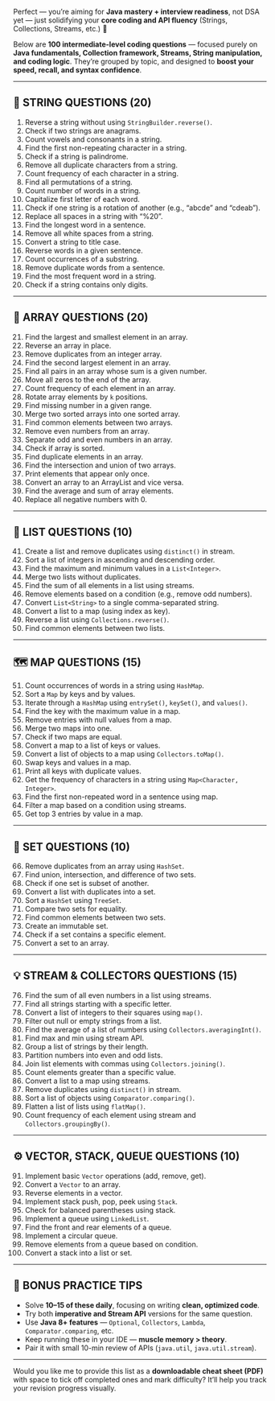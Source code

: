 Perfect — you’re aiming for **Java mastery + interview readiness**, not DSA yet — just solidifying your **core coding and API fluency** (Strings, Collections, Streams, etc.) 👏

Below are **100 intermediate-level coding questions** — focused purely on **Java fundamentals, Collection framework, Streams, String manipulation, and coding logic**.
They’re grouped by topic, and designed to **boost your speed, recall, and syntax confidence**.

---

## 🧵 **STRING QUESTIONS (20)**

1. Reverse a string without using `StringBuilder.reverse()`.
2. Check if two strings are anagrams.
3. Count vowels and consonants in a string.
4. Find the first non-repeating character in a string.
5. Check if a string is palindrome.
6. Remove all duplicate characters from a string.
7. Count frequency of each character in a string.
8. Find all permutations of a string.
9. Count number of words in a string.
10. Capitalize first letter of each word.
11. Check if one string is a rotation of another (e.g., “abcde” and “cdeab”).
12. Replace all spaces in a string with “%20”.
13. Find the longest word in a sentence.
14. Remove all white spaces from a string.
15. Convert a string to title case.
16. Reverse words in a given sentence.
17. Count occurrences of a substring.
18. Remove duplicate words from a sentence.
19. Find the most frequent word in a string.
20. Check if a string contains only digits.

---

## 🧮 **ARRAY QUESTIONS (20)**

21. Find the largest and smallest element in an array.
22. Reverse an array in place.
23. Remove duplicates from an integer array.
24. Find the second largest element in an array.
25. Find all pairs in an array whose sum is a given number.
26. Move all zeros to the end of the array.
27. Count frequency of each element in an array.
28. Rotate array elements by `k` positions.
29. Find missing number in a given range.
30. Merge two sorted arrays into one sorted array.
31. Find common elements between two arrays.
32. Remove even numbers from an array.
33. Separate odd and even numbers in an array.
34. Check if array is sorted.
35. Find duplicate elements in an array.
36. Find the intersection and union of two arrays.
37. Print elements that appear only once.
38. Convert an array to an ArrayList and vice versa.
39. Find the average and sum of array elements.
40. Replace all negative numbers with 0.

---

## 🧩 **LIST QUESTIONS (10)**

41. Create a list and remove duplicates using `distinct()` in stream.
42. Sort a list of integers in ascending and descending order.
43. Find the maximum and minimum values in a `List<Integer>`.
44. Merge two lists without duplicates.
45. Find the sum of all elements in a list using streams.
46. Remove elements based on a condition (e.g., remove odd numbers).
47. Convert `List<String>` to a single comma-separated string.
48. Convert a list to a map (using index as key).
49. Reverse a list using `Collections.reverse()`.
50. Find common elements between two lists.

---

## 🗺 **MAP QUESTIONS (15)**

51. Count occurrences of words in a string using `HashMap`.
52. Sort a `Map` by keys and by values.
53. Iterate through a `HashMap` using `entrySet()`, `keySet()`, and `values()`.
54. Find the key with the maximum value in a map.
55. Remove entries with null values from a map.
56. Merge two maps into one.
57. Check if two maps are equal.
58. Convert a map to a list of keys or values.
59. Convert a list of objects to a map using `Collectors.toMap()`.
60. Swap keys and values in a map.
61. Print all keys with duplicate values.
62. Get the frequency of characters in a string using `Map<Character, Integer>`.
63. Find the first non-repeated word in a sentence using map.
64. Filter a map based on a condition using streams.
65. Get top 3 entries by value in a map.

---

## 🧮 **SET QUESTIONS (10)**

66. Remove duplicates from an array using `HashSet`.
67. Find union, intersection, and difference of two sets.
68. Check if one set is subset of another.
69. Convert a list with duplicates into a set.
70. Sort a `HashSet` using `TreeSet`.
71. Compare two sets for equality.
72. Find common elements between two sets.
73. Create an immutable set.
74. Check if a set contains a specific element.
75. Convert a set to an array.

---

## 💡 **STREAM & COLLECTORS QUESTIONS (15)**

76. Find the sum of all even numbers in a list using streams.
77. Find all strings starting with a specific letter.
78. Convert a list of integers to their squares using `map()`.
79. Filter out null or empty strings from a list.
80. Find the average of a list of numbers using `Collectors.averagingInt()`.
81. Find max and min using stream API.
82. Group a list of strings by their length.
83. Partition numbers into even and odd lists.
84. Join list elements with commas using `Collectors.joining()`.
85. Count elements greater than a specific value.
86. Convert a list to a map using streams.
87. Remove duplicates using `distinct()` in stream.
88. Sort a list of objects using `Comparator.comparing()`.
89. Flatten a list of lists using `flatMap()`.
90. Count frequency of each element using stream and `Collectors.groupingBy()`.

---

## ⚙️ **VECTOR, STACK, QUEUE QUESTIONS (10)**

91. Implement basic `Vector` operations (add, remove, get).
92. Convert a `Vector` to an array.
93. Reverse elements in a vector.
94. Implement stack push, pop, peek using `Stack`.
95. Check for balanced parentheses using stack.
96. Implement a queue using `LinkedList`.
97. Find the front and rear elements of a queue.
98. Implement a circular queue.
99. Remove elements from a queue based on condition.
100. Convert a stack into a list or set.

---

## 🧠 **BONUS PRACTICE TIPS**

* Solve **10–15 of these daily**, focusing on writing **clean, optimized code**.
* Try both **imperative and Stream API** versions for the same question.
* Use **Java 8+ features** — `Optional`, `Collectors`, `Lambda`, `Comparator.comparing`, etc.
* Keep running these in your IDE — **muscle memory > theory**.
* Pair it with small 10-min review of APIs (`java.util`, `java.util.stream`).

---

Would you like me to provide this list as a **downloadable cheat sheet (PDF)** with space to tick off completed ones and mark difficulty?
It’ll help you track your revision progress visually.
